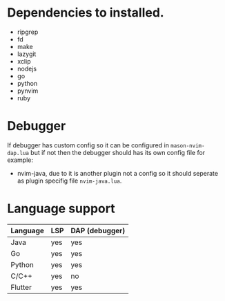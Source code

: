 # Dependencies to installed.
- ripgrep
- fd
- make
- lazygit
- xclip
- nodejs
- go
- python
- pynvim
- ruby

# Debugger
If debugger has custom config so it can be configured in `mason-nvim-dap.lua`
but if not then the debugger should has its own config file for example:

- nvim-java, due to it is another plugin not a config so it should seperate as plugin specifig file `nvim-java.lua`.

# Language support
| Language | LSP | DAP (debugger) |
|----------|-----|----------------|
| Java     | yes | yes            |
| Go       | yes | yes            |
| Python   | yes | yes            |
| C/C++    | yes | no             |
| Flutter  | yes | yes            |

